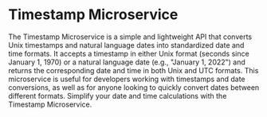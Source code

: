 # Timestamp Microservice

The Timestamp Microservice is a simple and lightweight API that converts Unix timestamps and natural language dates into standardized date and time formats. It accepts a timestamp in either Unix format (seconds since January 1, 1970) or a natural language date (e.g., "January 1, 2022") and returns the corresponding date and time in both Unix and UTC formats. This microservice is useful for developers working with timestamps and date conversions, as well as for anyone looking to quickly convert dates between different formats. Simplify your date and time calculations with the Timestamp Microservice.
